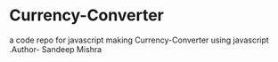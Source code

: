# Currency-Converter
a code repo for javascript making Currency-Converter using javascript
.Author- Sandeep Mishra
